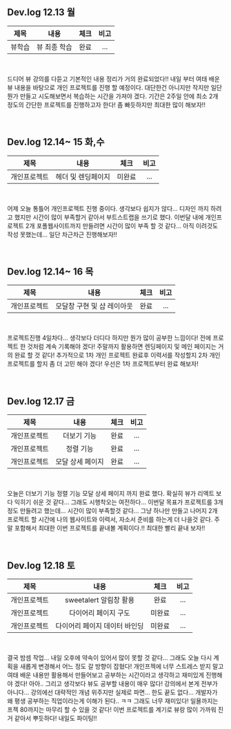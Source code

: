 ## Dev.log 12.13 월

  |제목|내용|체크|비고|
|:------:|:------:|:------:|:------:|
|뷰학습|뷰 최종 학습|완료|...|


<br />

드디어 뷰 강의를 다듣고 기본적인 내용 정리가 거의 완료되었다!! 내일 부터 여태 배운 뷰 내용을 바탕으로 개인 프로젝트를 진행 할 예정이다. 대단한건 아니지만 작지만 일단 뭔가 만들고 시도해보면서 복습하는 시간을 가져야 겠다. 기간은 2주일 안에 최소 2개 정도의 간단한 프로젝트를 진행하고자 한다! 좀 빠듯하지만 최대한 많이 해보자!!

<br />

## Dev.log 12.14~ 15 화,수

  |제목|내용|체크|비고|
|:------:|:------:|:------:|:------:|
|개인프로젝트|헤더 및 렌딩페이지|미완료|...|


<br />

어제 오늘 통틀어 개인프로젝트 진행 중이다. 생각보다 쉽지가 않다... 디자인 까지 하려고 했지만 시간이 많이 부족할거 같아서 부트스트랩을 쓰기로 했다. 이번달 내에 개인프로젝트 2개 포폴웹사이트까지 만들려면 시간이 많이 부족 할 것 같다... 아직 이려것도 작성 못했는데... 일단 차근차근 진행해보자!!

<br />

## Dev.log 12.14~ 16 목

  |제목|내용|체크|비고|
|:------:|:------:|:------:|:------:|
|개인프로젝트|모달창 구현 및 샵 레이아웃|완료|...|


<br />

프로젝트진행 4일차다... 생각보다 더디다 하지만 뭔가 많이 공부한 느낌이다! 전에 프로젝트 한 것처럼 계속 기록해야 겠다! 주말까지 활용하면 렌딩페이지 및 메인 페이지는 거의 완료 할 것 같다! 추가적으로 1차 개인 프로젝트 완료후 이력서를 작성할지 2차 개인 프로젝트를 할지 좀 더 고민 해야 겠다! 우선은 1차 프로젝트부터 완료 해보자!

<br />

## Dev.log 12.17 금

  |제목|내용|체크|비고|
|:------:|:------:|:------:|:------:|
|개인프로젝트|더보기 기능|완료|...|
|개인프로젝트|정렬 기능|완료|...|
|개인프로젝트|모달 상세 페이지|완료|...|


<br />

오늘은 더보기 기능 정렬 기능 모달 상세 페이지 까지 완료 했다. 확실히 뷰가 리엑트 보다 익히기 쉬운 것 같다... 그래도 시행착오는 여전하다... 이번달 목표가 프로젝트를 3개 정도 만들려고 했는데... 시간이 많이 부족할것 같다... 그냥 하나만 만들고 나머지 2개 프로젝트 할 시간에 나의 웹사이트와 이력서, 자소서 준비를 하는게 더 나을것 같다. 주말 포함해서 최대한 이번 프로젝트를 끝내볼 계획이다.!! 최대한 빨리 끝내 보자!!

<br />

## Dev.log 12.18 토

  |제목|내용|체크|비고|
|:------:|:------:|:------:|:------:|
|개인프로젝트|sweetalert 알림창 활용|완료|...|
|개인프로젝트|다이어리 페이지 구도|미완료|...|
|개인프로젝트|다이어리 페이지 데이터 바인딩|미완료|...|


<br />

결국 밤셈 작업... 내일 오후에 약속이 있어서 많이 못할 것 같다... 그래도 오늘 다시 계획을 새롭게 변경해서 어느 정도 갈 방향이 잡혔다! 개인프젝에 너무 스트레스 받지 말고 여태 배운 내용만 활용해서 만들어보고 공부하는 시간이라고 생각하고 재미있게 진행해야 겠다! 아아.. 그리고 생각보다 뷰도 공부할 내용이 매우 많다! 강의에서 본게 전부가 아니다... 강의에선 대략적인 개념 위주지만 실제로 파면... 한도 끝도 없다... 개발자가 왜 평생 공부하는 직업이라는게 이해가 된다.. ㅋㅋ 그래도 너무 재미있다! 일욜까지는 프젝 80까지는 마무리 할 수 있을 것 같다! 이번 프로젝트를 계기로 뷰랑 많이 가까워 진거 같아서 뿌듯하다! 내일도 파이팅!!

<br />